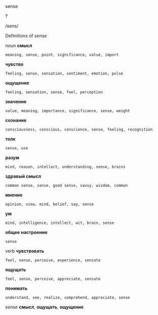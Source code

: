 sense

?

/sens/

Definitions of _sense_

noun
**смысл**

    meaning, sense, point, significance, value, import
**чувство**

    feeling, sense, sensation, sentiment, emotion, pulse
**ощущение**

    feeling, sensation, sense, feel, perception
**значение**

    value, meaning, importance, significance, sense, weight
**сознание**

    consciousness, conscious, conscience, sense, feeling, recognition
**толк**

    sense, use
**разум**

    mind, reason, intellect, understanding, sense, brains
**здравый смысл**

    common sense, sense, good sense, savvy, wisdom, common
**мнение**

    opinion, view, mind, belief, say, sense
**ум**

    mind, intelligence, intellect, wit, brain, sense
**общее настроение**

    sense

verb
**чувствовать**

    feel, sense, perceive, experience, sensate
**ощущать**

    feel, sense, perceive, appreciate, sensate
**понимать**

    understand, see, realize, comprehend, appreciate, sense

_sense_
**смысл**, **ощущать**, **ощущение**